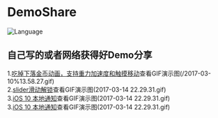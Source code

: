 # DemoShare
![Language](https://img.shields.io/badge/language-objc-orange.svg)   
## 自己写的或者网络获得好Demo分享 
1.[吃掉下落金币动画，支持重力加速度和触摸移动](/金币动画测试+加速计)查看GIF演示图(/2017-03-10%13.58.27.gif)  
2.[slider滑动解锁](/slider滑动解锁测试)查看GIF演示图(2017-03-14 22.29.31.gif)  
3.[iOS 10 本地通知](/UserNotificationsDemo)查看GIF演示图(2017-03-14 22.29.31.gif)  
3.[iOS 10 本地通知](/UserNotificationsDemo)查看GIF演示图(2017-03-14 22.29.31.gif)  

